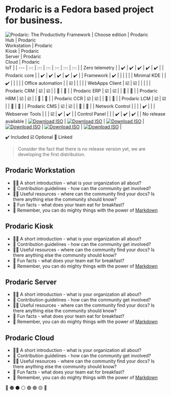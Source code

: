 # Prodaric is a Fedora based project for business.

![Prodaric: The Productivity Framework](https://prodaric.com/images/splash.png)
| Choose edition | Prodaric <br /> Hub | Prodaric <br /> Workstation | Prodaric <br /> Kiosk | Prodaric <br /> Server | Prodaric <br /> Cloud | Prodaric <br /> IoT |
| ---	| :-:	| :-:	| :-:	| :-:	| :-:	| :-:	|
|  Zero telemetry |  | :heavy_check_mark: | :heavy_check_mark: | :heavy_check_mark: | :heavy_check_mark:	| :heavy_check_mark: |
|  Prodaric core |  | :heavy_check_mark: | :heavy_check_mark: | :heavy_check_mark: | :heavy_check_mark:	| :heavy_check_mark: |
|  Framework	| :heavy_check_mark: |  | 	| 	| 	|
|  Minimal KDE |  | :heavy_check_mark: | 	| 	| 	|
|  Office automation	| 	| :ballot_box_with_check:	| 	| 	| 	|
|  WebApps Client 	| :ballot_box_with_check: | :ballot_box_with_check:	| 	| 	| 	|
|  Prodaric CRM	| :ballot_box_with_check: | :ballot_box_with_check:	| 	| :link:	| :link:	|
|  Prodaric ERP	| :ballot_box_with_check: | :ballot_box_with_check:	| 	| :link:	| :link:	|
|  Prodaric HRM	| :ballot_box_with_check: | :ballot_box_with_check:	| 	| :link:	| :link:	|
|  Prodaric CCR | :ballot_box_with_check:	| :ballot_box_with_check:	| 	| :link:	| :link:	|
|  Prodaric LCM	| :ballot_box_with_check: | :ballot_box_with_check:	| 	| :link:	| :link:	|
|  Prodaric CMS	| :ballot_box_with_check: | :ballot_box_with_check:	| 	| :link:	| :link:	|
|  Network Control	|	 | 	| 	| :heavy_check_mark:	| 	|
| Webserver Tools	| 	| 	| :ballot_box_with_check:	| :heavy_check_mark:	| :heavy_check_mark: |
| Control Panel	| 	| 	| :heavy_check_mark:	| :heavy_check_mark:	| :heavy_check_mark: |
| No release available	| [![Download ISO](https://prodaric.com/images/download.svg "Download ISO")](https://prodaric.com) | [![Download ISO](https://prodaric.com/images/download.svg "Download ISO")](https://prodaric.com) | [![Download ISO](https://prodaric.com/images/download.svg "Download ISO")](https://prodaric.com) | [![Download ISO](https://prodaric.com/images/download.svg "Download ISO")](https://prodaric.com) | [![Download ISO](https://prodaric.com/images/download.svg "Download ISO")](https://prodaric.com) | [![Download ISO](https://prodaric.com/images/download.svg "Download ISO")](https://prodaric.com/) |

:heavy_check_mark: Included 
:ballot_box_with_check:	Optional 
:link: Linked 

> Consider the fact that there is no release version yet, we are developing the first distribution.

## Prodaric Workstation

- 🙋‍♀️ A short introduction - what is your organization all about?
- 🌈 Contribution guidelines - how can the community get involved?
- 👩‍💻 Useful resources - where can the community find your docs? Is there anything else the community should know?
- 🍿 Fun facts - what does your team eat for breakfast?
- 🧙 Remember, you can do mighty things with the power of [Markdown](https://docs.github.com/github/writing-on-github/getting-started-with-writing-and-formatting-on-github/basic-writing-and-formatting-syntax)

 ## Prodaric Kiosk

- 🙋‍♀️ A short introduction - what is your organization all about?
- 🌈 Contribution guidelines - how can the community get involved?
- 👩‍💻 Useful resources - where can the community find your docs? Is there anything else the community should know?
- 🍿 Fun facts - what does your team eat for breakfast?
- 🧙 Remember, you can do mighty things with the power of [Markdown](https://docs.github.com/github/writing-on-github/getting-started-with-writing-and-formatting-on-github/basic-writing-and-formatting-syntax)

 ## Prodaric Server

- 🙋‍♀️ A short introduction - what is your organization all about?
- 🌈 Contribution guidelines - how can the community get involved?
- 👩‍💻 Useful resources - where can the community find your docs? Is there anything else the community should know?
- 🍿 Fun facts - what does your team eat for breakfast?
- 🧙 Remember, you can do mighty things with the power of [Markdown](https://docs.github.com/github/writing-on-github/getting-started-with-writing-and-formatting-on-github/basic-writing-and-formatting-syntax)

 ## Prodaric Cloud

- 🙋‍♀️ A short introduction - what is your organization all about?
- 🌈 Contribution guidelines - how can the community get involved?
- 👩‍💻 Useful resources - where can the community find your docs? Is there anything else the community should know?
- 🍿 Fun facts - what does your team eat for breakfast?
- 🧙 Remember, you can do mighty things with the power of [Markdown](https://docs.github.com/github/writing-on-github/getting-started-with-writing-and-formatting-on-github/basic-writing-and-formatting-syntax)

🔴 🟠 ⚫ ⚪ 🟣 🟢 🟡 🔵
